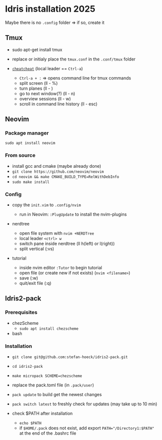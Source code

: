 # Idris installation 2025

Maybe there is no `.config` folder => if so, create it

## Tmux

- sudo apt-get install tmux

- replace or initialy place the `tmux.conf` in the `.conf/tmux` folder
- [`cheatcheat`](https://tmuxcheatsheet.com/) (local leader == `Ctrl-a`)
    - `Ctrl-a + :` => opens command line for tmux commands
    - split screen (ll - %)
    - turn planes (ll - <space>)
    - go to next window(?) (ll - n)
    - overview sessions (ll - w)
    - scroll in command line history (ll - esc)

## Neovim

### Package manager
`sudo apt install neovim`

### From source
- install gcc and cmake (maybe already done)
- `git clone https://github.com/neovim/neovim`
- `cd neovim && make CMAKE_BUILD_TYPE=RelWithDebInfo`
- `sudo make install`

### Config

- copy the `init.vim` to `.config/nvim`
    - run in Neovim: `:PlugUpdate` to install the nvim-plugins

- nerdtree
    - open file system with `nvim +NERDTree`
    - local leader `<ctrl> w`
    - switch pane inside nerdtree (ll h(left) or l(right))
    - split vertical (:vs)
- tutorial
    - inside nvim editor `:Tutor` to begin tutorial
    - open file (or create new if not exists) (`nvim <filename>`)
    - save (:w)
    - quit/exit file (:q)

## Idris2-pack

### Prerequisites

- chezScheme
    - `sudo apt install chezscheme`
- bash

### Installation

- `git clone git@github.com:stefan-hoeck/idris2-pack.git`
- `cd idris2-pack`
- `make micropack SCHEME=chezscheme`

- replace the pack.toml file (in `.pack/user`)
- `pack update` to build get the newest changes
- `pack switch latest` to freshly check for updates (may take up to 10 min)

- check $PATH after installation
    - `echo $PATH`
    - if `$HOME/.pack` does not exist, add export `PATH="/Directory1:$PATH"`
      at the end of the .bashrc file
